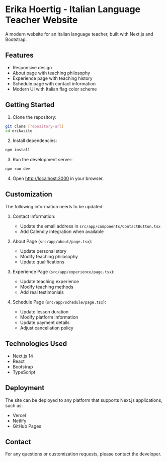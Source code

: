 # Erika Hoertig - Italian Language Teacher Website

A modern website for an Italian language teacher, built with Next.js and Bootstrap.

## Features

- Responsive design
- About page with teaching philosophy
- Experience page with teaching history
- Schedule page with contact information
- Modern UI with Italian flag color scheme

## Getting Started

1. Clone the repository:
```bash
git clone [repository-url]
cd erikasite
```

2. Install dependencies:
```bash
npm install
```

3. Run the development server:
```bash
npm run dev
```

4. Open [http://localhost:3000](http://localhost:3000) in your browser.

## Customization

The following information needs to be updated:

1. Contact Information:
   - Update the email address in `src/app/components/ContactButton.tsx`
   - Add Calendly integration when available

2. About Page (`src/app/about/page.tsx`):
   - Update personal story
   - Modify teaching philosophy
   - Update qualifications

3. Experience Page (`src/app/experience/page.tsx`):
   - Update teaching experience
   - Modify teaching methods
   - Add real testimonials

4. Schedule Page (`src/app/schedule/page.tsx`):
   - Update lesson duration
   - Modify platform information
   - Update payment details
   - Adjust cancellation policy

## Technologies Used

- Next.js 14
- React
- Bootstrap
- TypeScript

## Deployment

The site can be deployed to any platform that supports Next.js applications, such as:
- Vercel
- Netlify
- GitHub Pages

## Contact

For any questions or customization requests, please contact the developer.
